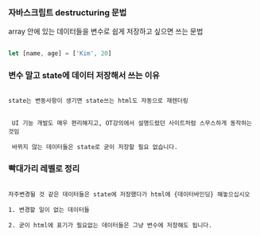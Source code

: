 ### 자바스크립트 destructuring 문법
 array 안에 있는 데이터들을 변수로 쉽게 저장하고 싶으면 쓰는 문법
```javascript

let [name, age] = ['Kim', 20]
```

### 변수 말고 state에 데이터 저장해서 쓰는 이유
```

state는 변동사항이 생기면 state쓰는 html도 자동으로 재렌더링


 UI 기능 개발도 매우 편리해지고, OT강의에서 설명드렸던 사이트처럼 스무스하게 동작하는 것임 

 바뀌지 않는 데이터들은 state로 굳이 저장할 필요 없습니다.

```
### 빡대가리 레벨로 정리
```

자주변경될 것 같은 데이터들은 state에 저장했다가 html에 {데이터바인딩} 해놓으십시오

1. 변경할 일이 없는 데이터들

2. 굳이 html에 표기가 필요없는 데이터들은 그냥 변수에 저장해도 됩니다. 
```